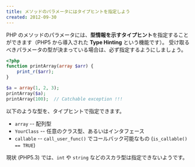 ```yaml
---
title: メソッドのパラメータにはタイプヒントを指定しよう
created: 2012-09-30
---
```


PHP のメソッドのパラメータには、**型情報を示すタイプヒント**を指定することができます（PHP5 から導入された **Type Hinting** という機能です）。
受け取るべきパラメータの型が決まっている場合は、必ず指定するようにしましょう。

~~~ php
<?php
function printArray(array $arr) {
    print_r($arr);
}

$a = array(1, 2, 3);
printArray($a);
printArray(100);  // Catchable exception !!!
~~~

以下のような型を、タイプヒントで指定できます。

* `array` -- 配列型
* `YourClass` -- 任意のクラス型、あるいはインタフェース
* `callable` -- `call_user_func()` でコールバック可能なもの (`is_callable() == TRUE`)

現状 (PHP5.3) では、`int` や `string` などのスカラ型は指定できないようです。

